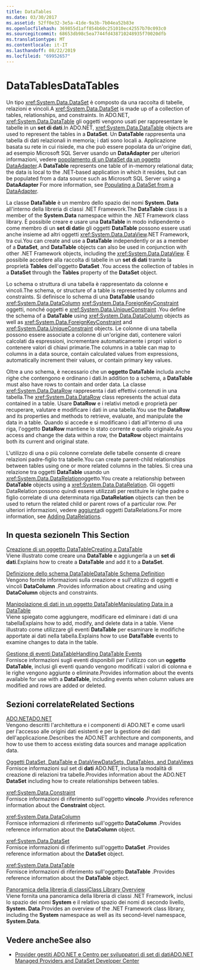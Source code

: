 ```yaml
---
title: DataTables
ms.date: 03/30/2017
ms.assetid: 52ff0e32-3e5a-41de-9a3b-7b04ea52b83e
ms.openlocfilehash: 369855d1aff854b60c251010ec42557b70c093c0
ms.sourcegitcommit: 68653db98c5ea7744fd438710248935f70020dfb
ms.translationtype: MT
ms.contentlocale: it-IT
ms.lasthandoff: 08/22/2019
ms.locfileid: "69952657"
---
```

# <a name="datatables"></a><span data-ttu-id="056ce-102">DataTables</span><span class="sxs-lookup"><span data-stu-id="056ce-102">DataTables</span></span>
<span data-ttu-id="056ce-103">Un tipo <xref:System.Data.DataSet> è composto da una raccolta di tabelle, relazioni e vincoli.</span><span class="sxs-lookup"><span data-stu-id="056ce-103">A <xref:System.Data.DataSet> is made up of a collection of tables, relationships, and constraints.</span></span> <span data-ttu-id="056ce-104">In ADO.NET, <xref:System.Data.DataTable> gli oggetti vengono usati per rappresentare le tabelle in un **set di dati**.</span><span class="sxs-lookup"><span data-stu-id="056ce-104">In ADO.NET, <xref:System.Data.DataTable> objects are used to represent the tables in a **DataSet**.</span></span> <span data-ttu-id="056ce-105">Un **DataTable** rappresenta una tabella di dati relazionali in memoria; i dati sono locali a. Applicazione basata su rete in cui risiede, ma che può essere popolata da un'origine dati, ad esempio Microsoft SQL Server usando un **DataAdapter** per ulteriori informazioni, vedere [popolamento di un DataSet da un oggetto DataAdapter](../../../../../docs/framework/data/adonet/populating-a-dataset-from-a-dataadapter.md).</span><span class="sxs-lookup"><span data-stu-id="056ce-105">A **DataTable** represents one table of in-memory relational data; the data is local to the .NET-based application in which it resides, but can be populated from a data source such as Microsoft SQL Server using a **DataAdapter** For more information, see [Populating a DataSet from a DataAdapter](../../../../../docs/framework/data/adonet/populating-a-dataset-from-a-dataadapter.md).</span></span>  
  
 <span data-ttu-id="056ce-106">La classe **DataTable** è un membro dello spazio dei nomi **System. Data** all'interno della libreria di classi .NET Framework.</span><span class="sxs-lookup"><span data-stu-id="056ce-106">The **DataTable** class is a member of the **System.Data** namespace within the .NET Framework class library.</span></span> <span data-ttu-id="056ce-107">È possibile creare e usare una **DataTable** in modo indipendente o come membro di un **set di dati**e gli oggetti **DataTable** possono essere usati anche insieme ad altri oggetti <xref:System.Data.DataView>.NET Framework, tra cui.</span><span class="sxs-lookup"><span data-stu-id="056ce-107">You can create and use a **DataTable** independently or as a member of a **DataSet**, and **DataTable** objects can also be used in conjunction with other .NET Framework objects, including the <xref:System.Data.DataView>.</span></span> <span data-ttu-id="056ce-108">È possibile accedere alla raccolta di tabelle in un **set di dati** tramite la proprietà **Tables** dell'oggetto **DataSet** .</span><span class="sxs-lookup"><span data-stu-id="056ce-108">You access the collection of tables in a **DataSet** through the **Tables** property of the **DataSet** object.</span></span>  
  
 <span data-ttu-id="056ce-109">Lo schema o struttura di una tabella è rappresentato da colonne e vincoli.</span><span class="sxs-lookup"><span data-stu-id="056ce-109">The schema, or structure of a table is represented by columns and constraints.</span></span> <span data-ttu-id="056ce-110">Si definisce lo schema di una **DataTable** usando <xref:System.Data.DataColumn> <xref:System.Data.ForeignKeyConstraint> oggetti, nonché oggetti e <xref:System.Data.UniqueConstraint> .</span><span class="sxs-lookup"><span data-stu-id="056ce-110">You define the schema of a **DataTable** using <xref:System.Data.DataColumn> objects as well as <xref:System.Data.ForeignKeyConstraint> and <xref:System.Data.UniqueConstraint> objects.</span></span> <span data-ttu-id="056ce-111">Le colonne di una tabella possono essere associate a colonne di un'origine dati, contenere valori calcolati da espressioni, incrementare automaticamente i propri valori o contenere valori di chiavi primarie.</span><span class="sxs-lookup"><span data-stu-id="056ce-111">The columns in a table can map to columns in a data source, contain calculated values from expressions, automatically increment their values, or contain primary key values.</span></span>  
  
 <span data-ttu-id="056ce-112">Oltre a uno schema, è necessario che un **oggetto DataTable** includa anche righe che contengono e ordinano i dati.</span><span class="sxs-lookup"><span data-stu-id="056ce-112">In addition to a schema, a **DataTable** must also have rows to contain and order data.</span></span> <span data-ttu-id="056ce-113">La classe <xref:System.Data.DataRow> rappresenta i dati effettivi contenuti in una tabella.</span><span class="sxs-lookup"><span data-stu-id="056ce-113">The <xref:System.Data.DataRow> class represents the actual data contained in a table.</span></span> <span data-ttu-id="056ce-114">Usare **DataRow** e i relativi metodi e proprietà per recuperare, valutare e modificare i dati in una tabella.</span><span class="sxs-lookup"><span data-stu-id="056ce-114">You use the **DataRow** and its properties and methods to retrieve, evaluate, and manipulate the data in a table.</span></span> <span data-ttu-id="056ce-115">Quando si accede e si modificano i dati all'interno di una riga, l'oggetto **DataRow** mantiene lo stato corrente e quello originale.</span><span class="sxs-lookup"><span data-stu-id="056ce-115">As you access and change the data within a row, the **DataRow** object maintains both its current and original state.</span></span>  
  
 <span data-ttu-id="056ce-116">L'utilizzo di una o più colonne correlate delle tabelle consente di creare relazioni padre-figlio tra tabelle.</span><span class="sxs-lookup"><span data-stu-id="056ce-116">You can create parent-child relationships between tables using one or more related columns in the tables.</span></span> <span data-ttu-id="056ce-117">Si crea una relazione tra oggetti **DataTable** usando un <xref:System.Data.DataRelation>oggetto.</span><span class="sxs-lookup"><span data-stu-id="056ce-117">You create a relationship between **DataTable** objects using a <xref:System.Data.DataRelation>.</span></span> <span data-ttu-id="056ce-118">Gli oggetti DataRelation possono quindi essere utilizzati per restituire le righe padre o figlio correlate di una determinata riga.</span><span class="sxs-lookup"><span data-stu-id="056ce-118">**DataRelation** objects can then be used to return the related child or parent rows of a particular row.</span></span> <span data-ttu-id="056ce-119">Per ulteriori informazioni, vedere [aggiunta](../../../../../docs/framework/data/adonet/dataset-datatable-dataview/adding-datarelations.md)di oggetti DataRelations.</span><span class="sxs-lookup"><span data-stu-id="056ce-119">For more information, see [Adding DataRelations](../../../../../docs/framework/data/adonet/dataset-datatable-dataview/adding-datarelations.md).</span></span>  
  
## <a name="in-this-section"></a><span data-ttu-id="056ce-120">In questa sezione</span><span class="sxs-lookup"><span data-stu-id="056ce-120">In This Section</span></span>  
 [<span data-ttu-id="056ce-121">Creazione di un oggetto DataTable</span><span class="sxs-lookup"><span data-stu-id="056ce-121">Creating a DataTable</span></span>](../../../../../docs/framework/data/adonet/dataset-datatable-dataview/creating-a-datatable.md)  
 <span data-ttu-id="056ce-122">Viene illustrato come creare una **DataTable** e aggiungerla a un **set di dati**.</span><span class="sxs-lookup"><span data-stu-id="056ce-122">Explains how to create a **DataTable** and add it to a **DataSet**.</span></span>  
  
 [<span data-ttu-id="056ce-123">Definizione dello schema DataTable</span><span class="sxs-lookup"><span data-stu-id="056ce-123">DataTable Schema Definition</span></span>](../../../../../docs/framework/data/adonet/dataset-datatable-dataview/datatable-schema-definition.md)  
 <span data-ttu-id="056ce-124">Vengono fornite informazioni sulla creazione e sull'utilizzo di oggetti e vincoli **DataColumn** .</span><span class="sxs-lookup"><span data-stu-id="056ce-124">Provides information about creating and using **DataColumn** objects and constraints.</span></span>  
  
 [<span data-ttu-id="056ce-125">Manipolazione di dati in un oggetto DataTable</span><span class="sxs-lookup"><span data-stu-id="056ce-125">Manipulating Data in a DataTable</span></span>](../../../../../docs/framework/data/adonet/dataset-datatable-dataview/manipulating-data-in-a-datatable.md)  
 <span data-ttu-id="056ce-126">Viene spiegato come aggiungere, modificare ed eliminare i dati di una tabella</span><span class="sxs-lookup"><span data-stu-id="056ce-126">Explains how to add, modify, and delete data in a table.</span></span> <span data-ttu-id="056ce-127">Viene illustrato come utilizzare gli eventi **DataTable** per esaminare le modifiche apportate ai dati nella tabella.</span><span class="sxs-lookup"><span data-stu-id="056ce-127">Explains how to use **DataTable** events to examine changes to data in the table.</span></span>  
  
 [<span data-ttu-id="056ce-128">Gestione di eventi DataTable</span><span class="sxs-lookup"><span data-stu-id="056ce-128">Handling DataTable Events</span></span>](../../../../../docs/framework/data/adonet/dataset-datatable-dataview/handling-datatable-events.md)  
 <span data-ttu-id="056ce-129">Fornisce informazioni sugli eventi disponibili per l'utilizzo con un **oggetto DataTable**, inclusi gli eventi quando vengono modificati i valori di colonna e le righe vengono aggiunte o eliminate.</span><span class="sxs-lookup"><span data-stu-id="056ce-129">Provides information about the events available for use with a **DataTable**, including events when column values are modified and rows are added or deleted.</span></span>  
  
## <a name="related-sections"></a><span data-ttu-id="056ce-130">Sezioni correlate</span><span class="sxs-lookup"><span data-stu-id="056ce-130">Related Sections</span></span>  
 [<span data-ttu-id="056ce-131">ADO.NET</span><span class="sxs-lookup"><span data-stu-id="056ce-131">ADO.NET</span></span>](../../../../../docs/framework/data/adonet/index.md)  
 <span data-ttu-id="056ce-132">Vengono descritti l'architettura e i componenti di ADO.NET e come usarli per l'accesso alle origini dati esistenti e per la gestione dei dati dell'applicazione.</span><span class="sxs-lookup"><span data-stu-id="056ce-132">Describes the ADO.NET architecture and components, and how to use them to access existing data sources and manage application data.</span></span>  
  
 [<span data-ttu-id="056ce-133">Oggetti DataSet, DataTable e DataView</span><span class="sxs-lookup"><span data-stu-id="056ce-133">DataSets, DataTables, and DataViews</span></span>](../../../../../docs/framework/data/adonet/dataset-datatable-dataview/index.md)  
 <span data-ttu-id="056ce-134">Fornisce informazioni sul set di **dati** ADO.NET, inclusa la modalità di creazione di relazioni tra tabelle.</span><span class="sxs-lookup"><span data-stu-id="056ce-134">Provides information about the ADO.NET **DataSet** including how to create relationships between tables.</span></span>  
  
 <xref:System.Data.Constraint>  
 <span data-ttu-id="056ce-135">Fornisce informazioni di riferimento sull'oggetto **vincolo** .</span><span class="sxs-lookup"><span data-stu-id="056ce-135">Provides reference information about the **Constraint** object.</span></span>  
  
 <xref:System.Data.DataColumn>  
 <span data-ttu-id="056ce-136">Fornisce informazioni di riferimento sull'oggetto **DataColumn** .</span><span class="sxs-lookup"><span data-stu-id="056ce-136">Provides reference information about the **DataColumn** object.</span></span>  
  
 <xref:System.Data.DataSet>  
 <span data-ttu-id="056ce-137">Fornisce informazioni di riferimento sull'oggetto **DataSet** .</span><span class="sxs-lookup"><span data-stu-id="056ce-137">Provides reference information about the **DataSet** object.</span></span>  
  
 <xref:System.Data.DataTable>  
 <span data-ttu-id="056ce-138">Fornisce informazioni di riferimento sull'oggetto **DataTable** .</span><span class="sxs-lookup"><span data-stu-id="056ce-138">Provides reference information about the **DataTable** object.</span></span>  
  
 [<span data-ttu-id="056ce-139">Panoramica della libreria di classi</span><span class="sxs-lookup"><span data-stu-id="056ce-139">Class Library Overview</span></span>](../../../../standard/class-library-overview.md)  
 <span data-ttu-id="056ce-140">Viene fornita una panoramica della libreria di classi .NET Framework, inclusi lo spazio dei nomi **System** e il relativo spazio dei nomi di secondo livello, **System. Data**.</span><span class="sxs-lookup"><span data-stu-id="056ce-140">Provides an overview of the .NET Framework class library, including the **System** namespace as well as its second-level namespace, **System.Data**.</span></span>  
  
## <a name="see-also"></a><span data-ttu-id="056ce-141">Vedere anche</span><span class="sxs-lookup"><span data-stu-id="056ce-141">See also</span></span>

- [<span data-ttu-id="056ce-142">Provider gestiti ADO.NET e Centro per sviluppatori di set di dati</span><span class="sxs-lookup"><span data-stu-id="056ce-142">ADO.NET Managed Providers and DataSet Developer Center</span></span>](https://go.microsoft.com/fwlink/?LinkId=217917)

